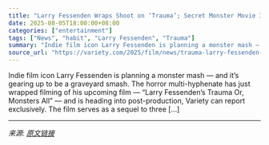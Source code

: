 ```yaml
---
title: "Larry Fessenden Wraps Shoot on ‘Trauma’; Secret Monster Movie Is a Sequel to ‘Habit,’ ‘Depraved’ and ‘Blackout’ (EXCLUSIVE)"
date: 2025-08-05T18:00:00+08:00
categories: ["entertainment"]
tags: ["News", "habit", "Larry Fessenden", "Trauma"]
summary: "Indie film icon Larry Fessenden is planning a monster mash — and it&#8217;s gearing up to be a graveyard smash. The horror multi-hyphenate has just wrapped filming of his upcoming film — &#8220;Larry "
source_url: "https://variety.com/2025/film/news/trauma-larry-fessenden-film-monsters-habit-sequel-1236478682/"
---
```


Indie film icon Larry Fessenden is planning a monster mash — and it&#8217;s gearing up to be a graveyard smash. The horror multi-hyphenate has just wrapped filming of his upcoming film — &#8220;Larry Fessenden&#8217;s Trauma Or, Monsters All&#8221; — and is heading into post-production, Variety can report exclusively. The film serves as a sequel to three [&#8230;]

---

*来源: [原文链接](https://variety.com/2025/film/news/trauma-larry-fessenden-film-monsters-habit-sequel-1236478682/)*
